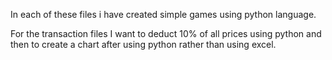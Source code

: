 In each of these files i have created  simple games using python language. 

For the transaction files I want to deduct 10% of all prices using python and then to create a chart after using python rather than using excel.
